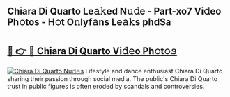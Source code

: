 ## Chiara Di Quarto Le𝚊𝚔ed N𝚞𝚍e - Part-xo7 Vi𝚍eo Ph𝚘tos - H𝚘t O𝚗lyf𝚊ns Le𝚊𝚔s phdSa

# <h2><a href="http://hf4dis.feru.top/?c=Chiara+Di+Quarto">🔗 👉 🔴 Chiara Di Quarto Vi𝚍𝚎o Ph𝚘t𝚘𝚜</a></h2>

[![Chiara Di Quarto Nu𝚍𝚎s](https://i.imgur.com/0TWrTi3.gif)](http://hf4dis.feru.top/?c=Chiara+Di+Quarto)
Lifestyle and dance enthusiast Chiara Di Quarto sharing their passion through social media. The public's Chiara Di Quarto trust in public figures is often eroded by scandals and controversies. 
